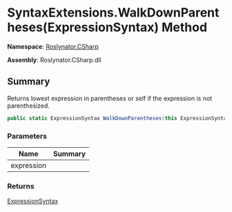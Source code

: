# SyntaxExtensions\.WalkDownParentheses\(ExpressionSyntax\) Method

**Namespace**: [Roslynator.CSharp](../../README.md)

**Assembly**: Roslynator\.CSharp\.dll

## Summary

Returns lowest expression in parentheses or self if the expression is not parenthesized\.

```csharp
public static ExpressionSyntax WalkDownParentheses(this ExpressionSyntax expression)
```

### Parameters

| Name | Summary |
| ---- | ------- |
| expression | |

### Returns

[ExpressionSyntax](https://docs.microsoft.com/en-us/dotnet/api/microsoft.codeanalysis.csharp.syntax.expressionsyntax)

